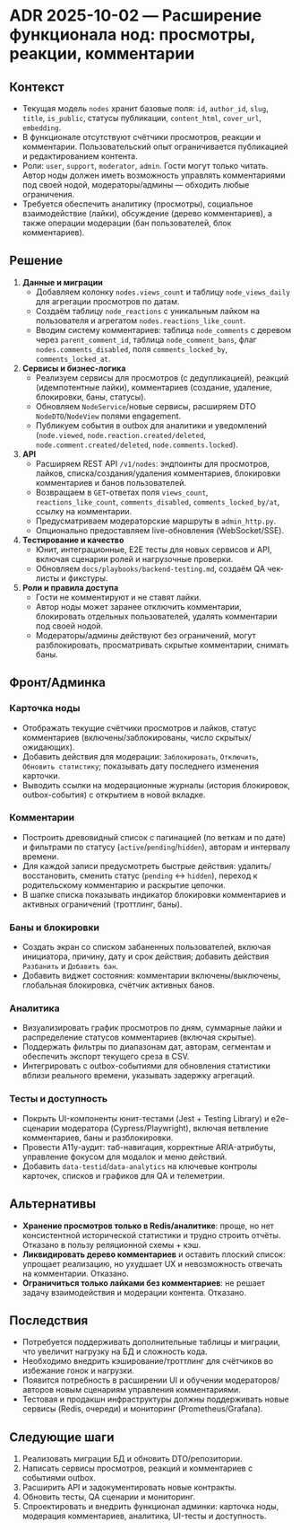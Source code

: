 ﻿# ADR 2025-10-02 — Расширение функционала нод: просмотры, реакции, комментарии

## Контекст

- Текущая модель `nodes` хранит базовые поля: `id`, `author_id`, `slug`, `title`, `is_public`, статусы публикации, `content_html`, `cover_url`, `embedding`.
- В функционале отсутствуют счётчики просмотров, реакции и комментарии. Пользовательский опыт ограничивается публикацией и редактированием контента.
- Роли: `user`, `support`, `moderator`, `admin`. Гости могут только читать. Автор ноды должен иметь возможность управлять комментариями под своей нодой, модераторы/админы — обходить любые ограничения.
- Требуется обеспечить аналитику (просмотры), социальное взаимодействие (лайки), обсуждение (дерево комментариев), а также операции модерации (бан пользователей, блок комментариев).

## Решение

1. **Данные и миграции**
   - Добавляем колонку `nodes.views_count` и таблицу `node_views_daily` для агрегации просмотров по датам.
   - Создаём таблицу `node_reactions` с уникальным лайком на пользователя и агрегатом `nodes.reactions_like_count`.
   - Вводим систему комментариев: таблица `node_comments` с деревом через `parent_comment_id`, таблица `node_comment_bans`, флаг `nodes.comments_disabled`, поля `comments_locked_by`, `comments_locked_at`.
2. **Сервисы и бизнес-логика**
   - Реализуем сервисы для просмотров (с дедупликацией), реакций (идемпотентные лайки), комментариев (создание, удаление, блокировки, баны, статусы).
   - Обновляем `NodeService`/новые сервисы, расширяем DTO `NodeDTO`/`NodeView` полями engagement.
   - Публикуем события в outbox для аналитики и уведомлений (`node.viewed`, `node.reaction.created/deleted`, `node.comment.created/deleted`, `node.comments.locked`).
3. **API**
   - Расширяем REST API `/v1/nodes`: эндпоинты для просмотров, лайков, списка/создания/удаления комментариев, блокировки комментариев и банов пользователей.
   - Возвращаем в `GET`-ответах поля `views_count`, `reactions_like_count`, `comments_disabled`, `comments_locked_by/at`, ссылку на комментарии.
   - Предусматриваем модераторские маршруты в `admin_http.py`.
   - Опционально предоставляем live-обновления (WebSocket/SSE).
4. **Тестирование и качество**
   - Юнит, интеграционные, E2E тесты для новых сервисов и API, включая сценарии ролей и нагрузочные проверки.
   - Обновляем `docs/playbooks/backend-testing.md`, создаём QA чек-листы и фикстуры.
5. **Роли и правила доступа**
   - Гости не комментируют и не ставят лайки.
   - Автор ноды может заранее отключить комментарии, блокировать отдельных пользователей, удалять комментарии под своей нодой.
   - Модераторы/админы действуют без ограничений, могут разблокировать, просматривать скрытые комментарии, снимать баны.

## Фронт/Админка

### Карточка ноды
- Отображать текущие счётчики просмотров и лайков, статус комментариев (включены/заблокированы, число скрытых/ожидающих).
- Добавить действия для модерации: `Заблокировать`, `Отключить`, `Обновить статистику`; показывать дату последнего изменения карточки.
- Выводить ссылки на модерационные журналы (история блокировок, outbox-события) с открытием в новой вкладке.

### Комментарии
- Построить древовидный список с пагинацией (по веткам и по дате) и фильтрами по статусу (`active`/`pending`/`hidden`), авторам и интервалу времени.
- Для каждой записи предусмотреть быстрые действия: удалить/восстановить, сменить статус (`pending` <-> `hidden`), переход к родительскому комментарию и раскрытие цепочки.
- В шапке списка показывать индикатор блокировки комментариев и активных ограничений (троттлинг, баны).

### Баны и блокировки
- Создать экран со списком забаненных пользователей, включая инициатора, причину, дату и срок действия; добавить действия `Разбанить` и `Добавить бан`.
- Добавить виджет состояния: комментарии включены/выключены, глобальная блокировка, счётчик активных банов.

### Аналитика
- Визуализировать график просмотров по дням, суммарные лайки и распределение статусов комментариев (включая скрытые).
- Поддержать фильтры по диапазонам дат, авторам, сегментам и обеспечить экспорт текущего среза в CSV.
- Интегрировать с outbox-событиями для обновления статистики вблизи реального времени, указывать задержку агрегаций.

### Тесты и доступность
- Покрыть UI-компоненты юнит-тестами (Jest + Testing Library) и e2e-сценарии модератора (Cypress/Playwright), включая ветвление комментариев, баны и разблокировки.
- Провести A11y-аудит: таб-навигация, корректные ARIA-атрибуты, управление фокусом для модалок и меню действий.
- Добавить `data-testid`/`data-analytics` на ключевые контролы карточек, списков и графиков для QA и телеметрии.

## Альтернативы

- **Хранение просмотров только в Redis/аналитике**: проще, но нет консистентной исторической статистики и трудно строить отчёты. Отказано в пользу реляционной схемы + кэш.
- **Ликвидировать дерево комментариев** и оставить плоский список: упрощает реализацию, но ухудшает UX и невозможность отвечать на комментарии. Отказано.
- **Ограничиться только лайками без комментариев**: не решает задачу взаимодействия и модерации контента. Отказано.

## Последствия

- Потребуется поддерживать дополнительные таблицы и миграции, что увеличит нагрузку на БД и сложность кода.
- Необходимо внедрить кэширование/троттлинг для счётчиков во избежание гонок и нагрузки.
- Появится потребность в расширении UI и обучении модераторов/авторов новым сценариям управления комментариями.
- Тестовая и продакшн инфраструктуры должны поддерживать новые сервисы (Redis, очереди) и мониторинг (Prometheus/Grafana).

## Следующие шаги

1. Реализовать миграции БД и обновить DTO/репозитории.
2. Написать сервисы просмотров, реакций и комментариев с событиями outbox.
3. Расширить API и задокументировать новые контракты.
4. Обновить тесты, QA сценарии и мониторинг.
5. Спроектировать и внедрить функционал админки: карточка ноды, модерация комментариев, аналитика, UI-тесты и доступность.
